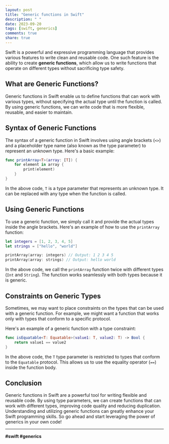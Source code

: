 ```yaml
---
layout: post
title: "Generic functions in Swift"
description: " "
date: 2023-09-20
tags: [swift, generics]
comments: true
share: true
---
```


Swift is a powerful and expressive programming language that provides various features to write clean and reusable code. One such feature is the ability to create **generic functions**, which allow us to write functions that operate on different types without sacrificing type safety.

## What are Generic Functions?

Generic functions in Swift enable us to define functions that can work with various types, without specifying the actual type until the function is called. By using generic functions, we can write code that is more flexible, reusable, and easier to maintain.

## Syntax of Generic Functions

The syntax of a generic function in Swift involves using angle brackets (`<>`) and a placeholder type name (also known as the type parameter) to represent an unknown type. Here's a basic example:

```swift
func printArray<T>(array: [T]) {
    for element in array {
        print(element)
    }
}
```

In the above code, `T` is a type parameter that represents an unknown type. It can be replaced with any type when the function is called.

## Using Generic Functions

To use a generic function, we simply call it and provide the actual types inside the angle brackets. Here's an example of how to use the `printArray` function:

```swift
let integers = [1, 2, 3, 4, 5]
let strings = ["hello", "world"]

printArray(array: integers) // Output: 1 2 3 4 5
printArray(array: strings) // Output: hello world
```

In the above code, we call the `printArray` function twice with different types (`Int` and `String`). The function works seamlessly with both types because it is generic.

## Constraints on Generic Types

Sometimes, we may want to place constraints on the types that can be used with a generic function. For example, we might want a function that works only with types that conform to a specific protocol.

Here's an example of a generic function with a type constraint:

```swift
func isEquatable<T: Equatable>(value1: T, value2: T) -> Bool {
    return value1 == value2
}
```

In the above code, the `T` type parameter is restricted to types that conform to the `Equatable` protocol. This allows us to use the equality operator (`==`) inside the function body.

## Conclusion

Generic functions in Swift are a powerful tool for writing flexible and reusable code. By using type parameters, we can create functions that can work with different types, improving code quality and reducing duplication. Understanding and utilizing generic functions can greatly enhance your Swift programming skills. So go ahead and start leveraging the power of generics in your own code!

---

**#swift #generics**